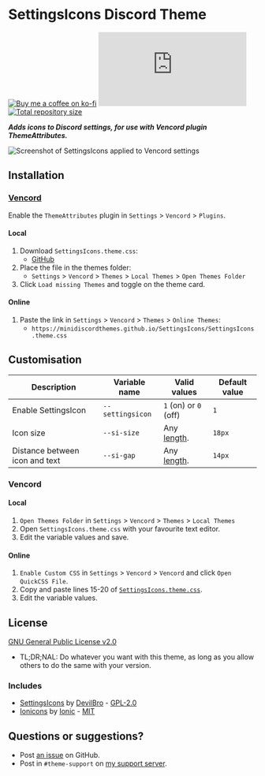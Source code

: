[screenshot]:       https://github.com/MiniDiscordThemes/SettingsIcons/assets/8350274/7d68e35b-17c0-40e5-9605-84a4ddbba191

[css-length]:       https://developer.mozilla.org/en-US/docs/Web/CSS/length
[discord]:          https://discord.gg/uy8nKQVatp

[Vencord]:          https://github.com/Vendicated/Vencord

[shield-donate]:    https://img.shields.io/badge/Donate-ko--fi-orange?style=flat-square&logo=kofi&logoColor=orange
[ko-fi]:            https://ko-fi.com/saltssaumure "Buy me a coffee!"

[shield-bd-dl]:     https://img.shields.io/github/downloads/MiniDiscordThemes/SettingsIcons/SettingsIcons.theme.css?color=purple&label=Downloads&style=flat-square
[shield-repo-size]: https://img.shields.io/github/repo-size/MiniDiscordThemes/SettingsIcons?label=Repository&style=flat-square "Total size"

[github]:           https://github.com/MiniDiscordThemes/SettingsIcons
[issues]:           https://github.com/MiniDiscordThemes/SettingsIcons/issues
[license]:          https://github.com/MiniDiscordThemes/SettingsIcons/blob/main/LICENSE
[.theme.css]:       https://github.com/MiniDiscordThemes/SettingsIcons/blob/main/SettingsIcons.theme.css

[si]:               https://github.com/mwittrien/BetterDiscordAddons/blob/master/Themes/_res/SettingsIcons.css
[si-author]:        https://github.com/mwittrien
[si-license]:       https://github.com/mwittrien/BetterDiscordAddons/blob/master/LICENSE

[ionicons]:         https://github.com/ionic-team/ionicons
[ionicons-author]:  https://github.com/ionic-team
[ionicons-license]: https://github.com/ionic-team/ionicons/blob/main/LICENSE

[release-bd-gh]:    https://github.com/MiniDiscordThemes/SettingsIcons/releases/latest/download/SettingsIcons.theme.css "Get latest release"

# SettingsIcons Discord Theme
[![Buy me a coffee on ko-fi][shield-donate]][ko-fi]
[![BetterDiscord GitHub downloads][shield-bd-dl]][release-bd-gh]
[![Total repository size][shield-repo-size]][github]

***Adds icons to Discord settings, for use with Vencord plugin ThemeAttributes.***

![Screenshot of SettingsIcons applied to Vencord settings][screenshot]

## Installation

### [Vencord][Vencord]
Enable the `ThemeAttributes` plugin in `Settings` > `Vencord` > `Plugins`.
#### Local
1. Download `SettingsIcons.theme.css`:
    - [GitHub][release-bd-gh]
2. Place the file in the themes folder:
    - `Settings` > `Vencord` > `Themes` > `Local Themes` > `Open Themes Folder`
3. Click `Load missing Themes` and toggle on the theme card.
#### Online
1. Paste the link in `Settings` > `Vencord` > `Themes` > `Online Themes`:
    - `https://minidiscordthemes.github.io/SettingsIcons/SettingsIcons.theme.css`

## Customisation

| Description                    | Variable name    | Valid values              | Default value |
| ------------------------------ | ---------------- | ------------------------- | ------------- |
| Enable SettingsIcon            | `--settingsicon` | `1` (on) or `0` (off)     | `1`           |
| Icon size                      | `--si-size`      | Any [length][css-length]. | `18px`        |
| Distance between icon and text | `--si-gap`       | Any [length][css-length]. | `14px`        |

### Vencord
#### Local
1. `Open Themes Folder` in `Settings` > `Vencord` > `Themes` > `Local Themes`
2. Open `SettingsIcons.theme.css` with your favourite text editor.
3. Edit the variable values and save.
#### Online
1. `Enable Custom CSS` in `Settings` > `Vencord` > `Vencord` and click `Open QuickCSS File`.
2. Copy and paste lines 15-20 of [`SettingsIcons.theme.css`][.theme.css].
3. Edit the variable values.

## License
[GNU General Public License v2.0][license]
- <span title="Too long; didn't read; not a lawyer">TL;DR;NAL</span>: Do whatever you want with this theme, as long as you allow others to do the same with your version.

### Includes
- [SettingsIcons][si] by [DevilBro][si-author] - [GPL-2.0][si-license]
- [Ionicons][ionicons] by [Ionic][ionicons-author] - [MIT][ionicons-license]

## Questions or suggestions?
- Post [an issue][issues] on GitHub.
- Post in `#theme-support` on [my support server][discord].
